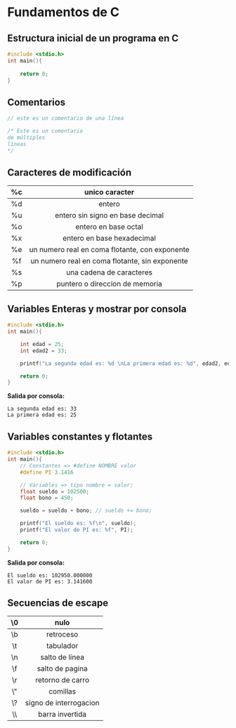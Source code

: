 # Fundamentos de C

## Estructura inicial de un programa en C

```c
#include <stdio.h>
int main(){
    
    return 0;
}
```
## Comentarios
```c
// este es un comentario de una línea

/* Este es un comentario
de múltiples
líneas
*/
```
## Caracteres de modificación

| %c | unico caracter |
|:------:|:--------:|
| %d | entero |
| %u | entero sin signo en base decimal |
| %o | entero en base octal |
| %x | entero en base hexadecimal |
| %e | un numero real en coma flotante, con exponente |
| %f | un numero real en coma flotante, sin exponente |
| %s | una cadena de caracteres |
| %p | puntero o direccion de memoria |

## Variables Enteras y mostrar por consola
```c
#include <stdio.h>
int main(){

    int edad = 25;
    int edad2 = 33;

    printf("La segunda edad es: %d \nLa primera edad es: %d", edad2, edad);

    return 0;
}
```
**Salida por consola:**
```
La segunda edad es: 33 
La primera edad es: 25
``` 
## Variables constantes y flotantes
```c
#include <stdio.h>
int main(){
    // Constantes => #define NOMBRE valor
    #define PI 3.1416

    // Variables => tipo nombre = valor;
    float sueldo = 102500;
    float bono = 450;

    sueldo = sueldo + bono; // sueldo += bono;

    printf("El sueldo es: %f\n", sueldo);
    printf("El valor de PI es: %f", PI);

    return 0;
}
```
**Salida por consola:**
```
El sueldo es: 102950.000000
El valor de PI es: 3.141600
```
## Secuencias de escape
| \0 | nulo |
|:------:|:--------:|
| \b | retroceso |
| \t | tabulador |
| \n | salto de línea |
| \f | salto de pagina |
| \r | retorno de carro |
| \\" | comillas |
| \\? | signo de interrogacion |
| \\\\ | barra invertida |




